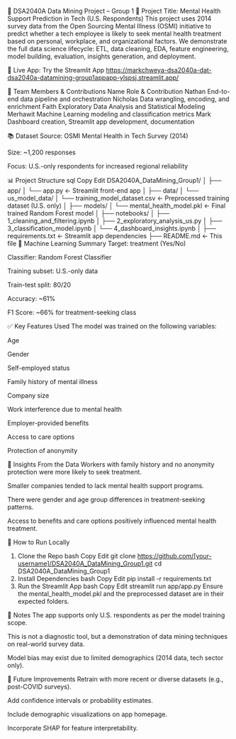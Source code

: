 🧠 DSA2040A Data Mining Project – Group 1
📌 Project Title: Mental Health Support Prediction in Tech (U.S. Respondents)
This project uses 2014 survey data from the Open Sourcing Mental Illness (OSMI) initiative to predict whether a tech employee is likely to seek mental health treatment based on personal, workplace, and organizational factors. We demonstrate the full data science lifecycle: ETL, data cleaning, EDA, feature engineering, model building, evaluation, insights generation, and deployment.

🎯 Live App: Try the Streamlit App
https://markchweya-dsa2040a-dat-dsa2040a-datamining-group1appapp-ylspsj.streamlit.app/

👥 Team Members & Contributions
Name	Role & Contribution
Nathan	End-to-end data pipeline and orchestration
Nicholas	Data wrangling, encoding, and enrichment
Faith	Exploratory Data Analysis and Statistical Modeling
Merhawit	Machine Learning modeling and classification metrics
Mark	Dashboard creation, Streamlit app development, documentation

📚 Dataset
Source: OSMI Mental Health in Tech Survey (2014)

Size: ~1,200 responses

Focus: U.S.-only respondents for increased regional reliability

📊 Project Structure
sql
Copy
Edit
DSA2040A_DataMining_Group1/
│
├── app/
│   └── app.py              ← Streamlit front-end app
│
├── data/
│   └── us_model_data/
│       └── training_model_dataset.csv  ← Preprocessed training dataset (U.S. only)
│
├── models/
│   └── mental_health_model.pkl        ← Final trained Random Forest model
│
├── notebooks/
│   ├── 1_cleaning_and_filtering.ipynb
│   ├── 2_exploratory_analysis_us.py
│   ├── 3_classification_model.ipynb
│   └── 4_dashboard_insights.ipynb
│
├── requirements.txt        ← Streamlit app dependencies
├── README.md               ← This file
🧪 Machine Learning Summary
Target: treatment (Yes/No)

Classifier: Random Forest Classifier

Training subset: U.S.-only data

Train-test split: 80/20

Accuracy: ~61%

F1 Score: ~66% for treatment-seeking class

✅ Key Features Used
The model was trained on the following variables:

Age

Gender

Self-employed status

Family history of mental illness

Company size

Work interference due to mental health

Employer-provided benefits

Access to care options

Protection of anonymity

🧠 Insights From the Data
Workers with family history and no anonymity protection were more likely to seek treatment.

Smaller companies tended to lack mental health support programs.

There were gender and age group differences in treatment-seeking patterns.

Access to benefits and care options positively influenced mental health treatment.

🚀 How to Run Locally
1. Clone the Repo
bash
Copy
Edit
git clone https://github.com/[your-username]/DSA2040A_DataMining_Group1.git
cd DSA2040A_DataMining_Group1
2. Install Dependencies
bash
Copy
Edit
pip install -r requirements.txt
3. Run the Streamlit App
bash
Copy
Edit
streamlit run app/app.py
Ensure the mental_health_model.pkl and the preprocessed dataset are in their expected folders.

📌 Notes
The app supports only U.S. respondents as per the model training scope.

This is not a diagnostic tool, but a demonstration of data mining techniques on real-world survey data.

Model bias may exist due to limited demographics (2014 data, tech sector only).

📎 Future Improvements
Retrain with more recent or diverse datasets (e.g., post-COVID surveys).

Add confidence intervals or probability estimates.

Include demographic visualizations on app homepage.

Incorporate SHAP for feature interpretability.

